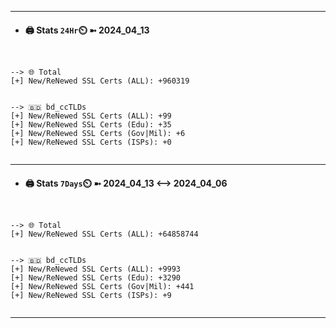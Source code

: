 

---
- #### 🖨️ **Stats** `24Hr`⏲️ ➼ 2024_04_13
```console


--> 🌐 Total
[+] New/ReNewed SSL Certs (ALL): +960319


--> 🇧🇩 bd_ccTLDs
[+] New/ReNewed SSL Certs (ALL): +99
[+] New/ReNewed SSL Certs (Edu): +35
[+] New/ReNewed SSL Certs (Gov|Mil): +6
[+] New/ReNewed SSL Certs (ISPs): +0


```

---
- #### 🖨️ **Stats** `7Days`⏲️ ➼ 2024_04_13 <--> 2024_04_06
```console


--> 🌐 Total
[+] New/ReNewed SSL Certs (ALL): +64858744


--> 🇧🇩 bd_ccTLDs
[+] New/ReNewed SSL Certs (ALL): +9993
[+] New/ReNewed SSL Certs (Edu): +3290
[+] New/ReNewed SSL Certs (Gov|Mil): +441
[+] New/ReNewed SSL Certs (ISPs): +9


```

---

